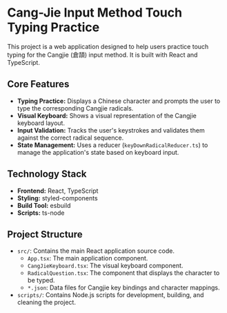 # Cang-Jie Input Method Touch Typing Practice

This project is a web application designed to help users practice touch typing for the Cangjie (倉頡) input method. It is built with React and TypeScript.

## Core Features

- **Typing Practice:** Displays a Chinese character and prompts the user to type the corresponding Cangjie radicals.
- **Visual Keyboard:** Shows a visual representation of the Cangjie keyboard layout.
- **Input Validation:** Tracks the user's keystrokes and validates them against the correct radical sequence.
- **State Management:** Uses a reducer (`keyDownRadicalReducer.ts`) to manage the application's state based on keyboard input.

## Technology Stack

- **Frontend:** React, TypeScript
- **Styling:** styled-components
- **Build Tool:** esbuild
- **Scripts:** ts-node

## Project Structure

- `src/`: Contains the main React application source code.
  - `App.tsx`: The main application component.
  - `CangJieKeyboard.tsx`: The visual keyboard component.
  - `RadicalQuestion.tsx`: The component that displays the character to be typed.
  - `*.json`: Data files for Cangjie key bindings and character mappings.
- `scripts/`: Contains Node.js scripts for development, building, and cleaning the project.
